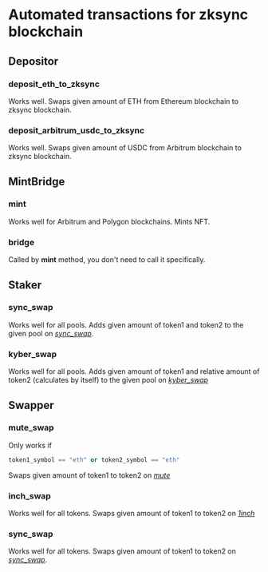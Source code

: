 # Automated transactions for zksync blockchain
<!-- Main classes are placed in *modules* folder and can be imported as following:
```python
from modules import Depositor, MintBrdige, Staker, Swapper
```
Each class and its methods have *docString* documentation, so it should be easy for you to understand the arguments each of them accept and function that they serve
# More detailed info about each of the modules: -->
## Depositor
### **deposit_eth_to_zksync**
Works well. Swaps given amount of ETH from Ethereum blockchain to zksync blockchain.
### **deposit_arbitrum_usdc_to_zksync**
Works well. Swaps given amount of USDC from Arbitrum blockchain to zksync blockchain.

## MintBridge
### **mint**
Works well for Arbitrum and Polygon blockchains. Mints NFT.
### **bridge**
Called by **mint** method, you don't need to call it specifically.

## Staker
### **sync_swap**
Works well for all pools. Adds given amount of token1 and token2 to the given pool on [*sync_swap*](https://syncswap.xyz/pools).
### **kyber_swap**
Works well for all pools. Adds given amount of token1 and relative amount of token2 (calculates by itself) to the given pool on [*kyber_swap*](https://kyberswap.com/pools/zksync?tab=classic)

## Swapper
### **mute_swap**
Only works if
```python
token1_symbol == "eth" or token2_symbol == "eth"
```
Swaps given amount of token1 to token2 on [*mute*](https://app.mute.io/swap)

### **inch_swap**
Works well for all tokens. Swaps given amount of token1 to token2 on [*1inch*](https://app.1inch.io/#/42161/simple/swap/ETH)

### **sync_swap**
Works well for all tokens. Swaps given amount of token1 to token2 on [*sync_swap*](https://syncswap.xyz/).
